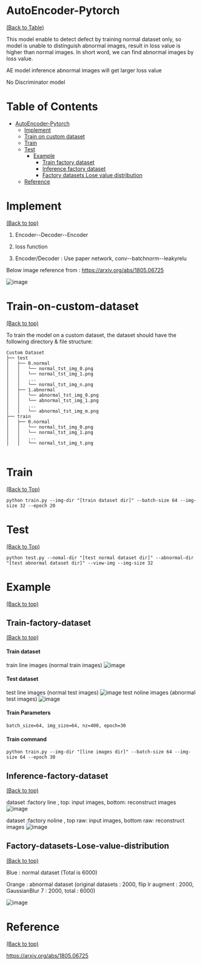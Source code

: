 # AutoEncoder-Pytorch
[(Back to Table)](#table-of-contents)

This model enable to detect defect by training normal dataset only, so model is unable to distinguish abnormal images, result in loss value is higher than normal images. In short word, we can find abnormal images by loss value.

AE model inference abnormal images will get larger loss value

No Discriminator model 

<!-- After you have introduced your project, it is a good idea to add a **Table of contents** or **TOC** as **cool** people say it. This would make it easier for people to navigate through your README and find exactly what they are looking for.

Here is a sample TOC(*wow! such cool!*) that is actually the TOC for this README. -->
# Table of Contents
- [AutoEncoder-Pytorch](#AutoEncoder-Pytorch)
    - [Implement](#Implement)
    - [Train on custom dataset](#Train-on-custom-dataset)
    - [Train](#Train)
    - [Test](#Test)
        - [Example](#Example)
            - [Train factory dataset](#Train-factory-dataset)
            - [Inference factory dataset](#Inference-factory-dataset)
            - [Factory datasets Lose value distribution](#Factory-datasets-Lose-value-distribution)
    - [Reference](#Reference)


# Implement 
[(Back to top)](#table-of-contents)

1. Encoder--Decoder--Encoder

2. loss function

3. Encoder/Decoder : Use paper network, conv--batchnorm--leakyrelu

Below image reference from : https://arxiv.org/abs/1805.06725

![image](https://user-images.githubusercontent.com/58428559/187036065-f1b7f624-bb0d-4d96-b3c9-6e6d8f74c98a.png)



# Train-on-custom-dataset
[(Back to top)](#table-of-contents)

To train the model on a custom dataset, the dataset should have the following directory & file structure:
```
Custom Dataset
├── test
│   ├── 0.normal
│   │   └── normal_tst_img_0.png
│   │   └── normal_tst_img_1.png
│   │   ...
│   │   └── normal_tst_img_n.png
│   ├── 1.abnormal
│   │   └── abnormal_tst_img_0.png
│   │   └── abnormal_tst_img_1.png
│   │   ...
│   │   └── abnormal_tst_img_m.png
├── train
│   ├── 0.normal
│   │   └── normal_tst_img_0.png
│   │   └── normal_tst_img_1.png
│   │   ...
│   │   └── normal_tst_img_t.png


```

# Train
[(Back to Top)](#table-of-contents)

```
python train.py --img-dir "[train dataset dir]" --batch-size 64 --img-size 32 --epoch 20
```

# Test
[(Back to Top)](#table-of-contents)

```
python test.py --nomal-dir "[test normal dataset dir]" --abnormal-dir "[test abnormal dataset dir]" --view-img --img-size 32
```
# Example
[(Back to top)](#table-of-contents)


## Train-factory-dataset
[(Back to top)](#table-of-contents)

#### Train dataset 
train line images (normal train images)
![image](https://user-images.githubusercontent.com/58428559/187246350-0d0bcab6-339c-4bea-a30f-e39271c7f80d.png)


#### Test dataset
test line images (normal test images)
![image](https://user-images.githubusercontent.com/58428559/187246615-f194c45a-caac-434a-93a9-3cad1a6d31ca.png)
test noline images (abnormal test images)
![image](https://user-images.githubusercontent.com/58428559/187246816-711895b0-9d24-4c6c-9642-3119ae3ec6bc.png)


#### Train Parameters
    batch_size=64, img_size=64, nz=400, epoch=30

#### Train command
```
python train.py --img-dir "[line images dir]" --batch-size 64 --img-size 64 --epoch 30 
```
## Inference-factory-dataset
[(Back to top)](#table-of-contents)

dataset :factory line , top: input images, bottom: reconstruct images
![image](https://user-images.githubusercontent.com/58428559/187036135-46cd0915-b695-48a8-b377-0859e57fb1da.png)


dataset :factory noline , top raw: input images, bottom raw: reconstruct images
![image](https://user-images.githubusercontent.com/58428559/187036162-52b6fb52-cc6b-44b6-99e5-d532332e9c9a.png)

## Factory-datasets-Lose-value-distribution
[(Back to top)](#table-of-contents)

Blue : normal dataset (Total is 6000)

Orange : abnormal dataset (original datasets : 2000, flip lr augment : 2000, GaussianBlur 7 : 2000, total : 6000)

![image](https://user-images.githubusercontent.com/58428559/187195639-ae90b89e-3f24-4718-9191-228ab83580d5.png)



# Reference
[(Back to top)](#table-of-contents)

https://arxiv.org/abs/1805.06725

